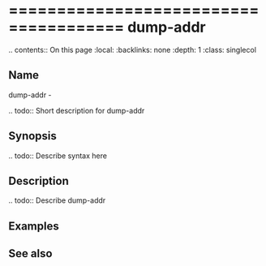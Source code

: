 

======================================
dump-addr
======================================

.. contents:: On this page
    :local:
    :backlinks: none
    :depth: 1
    :class: singlecol

Name
----
dump-addr - 

.. todo::
    Short description for dump-addr

Synopsis
--------
.. todo::
   Describe syntax here

Description
-----------
.. todo::
    Describe dump-addr

Examples
--------

See also
--------

